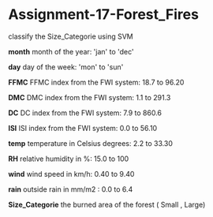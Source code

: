# Assignment-17-Forest_Fires

classify the Size_Categorie using SVM

<b>month</b>	month of the year: 'jan' to 'dec'

<b>day</b>	day of the week: 'mon' to 'sun'

<b>FFMC</b>	FFMC index from the FWI system: 18.7 to 96.20

<b>DMC</b>	DMC index from the FWI system: 1.1 to 291.3

<b>DC</b>	DC index from the FWI system: 7.9 to 860.6

<b>ISI</b>	ISI index from the FWI system: 0.0 to 56.10

<b>temp</b>	temperature in Celsius degrees: 2.2 to 33.30

<b>RH</b>	relative humidity in %: 15.0 to 100

<b>wind</b>	wind speed in km/h: 0.40 to 9.40

<b>rain</b>	outside rain in mm/m2 : 0.0 to 6.4

<b>Size_Categorie</b> 	the burned area of the forest ( Small , Large)
